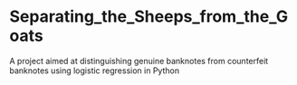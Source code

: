 # Separating_the_Sheeps_from_the_Goats
A project aimed at distinguishing genuine banknotes from counterfeit banknotes using logistic regression in Python
